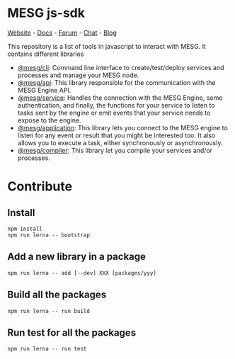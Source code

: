 # MESG js-sdk

[Website](https://mesg.com/) - [Docs](https://docs.mesg.com/) - [Forum](https://forum.mesg.com/) - [Chat](https://discordapp.com/invite/SaZ5HcE) - [Blog](https://blog.mesg.com)

This repository is a list of tools in javascript to interact with MESG. It contains different libraries

- [@mesg/cli](./packages/cli): Command line interface to create/test/deploy services and processes and manage your MESG node.
- [@mesg/api](./packages/api): This library responsible for the communication with the MESG Engine API.
- [@mesg/service](./packages/service): Handles the connection with the MESG Engine, some authentication, and finally, the functions for your service to listen to tasks sent by the engine or emit events that your service needs to expose to the engine.
- [@mesg/application](./packages/application): This library lets you connect to the MESG engine to listen for any event or result that you might be interested too. It also allows you to execute a task, either synchronously or asynchronously.
- [@mesg/compiler](./packages/compiler): This library let you compile your services and/or processes.

# Contribute

## Install

```
npm install
npm run lerna -- bootstrap
```

## Add a new library in a package

```
npm run lerna -- add [--dev] XXX [packages/yyy]
```

## Build all the packages

```
npm run lerna -- run build
```

## Run test for all the packages

```
npm run lerna -- run test
```

